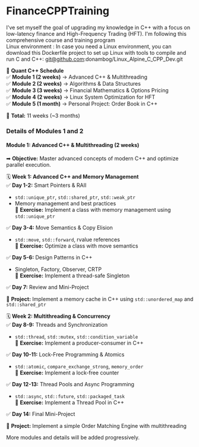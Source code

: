 # FinanceCPPTraining

I've set myself the goal of upgrading my knowledge in C++ with a focus on low-latency finance and High-Frequency Trading (HFT). I'm following this comprehensive course and training program  
Linux environment : In case you need a Linux environment, you can download this Dockerfile project to set up Linux with tools to compile and run C and C++: git@github.com:donambog/Linux_Alpine_C_CPP_Dev.git

📅 **Quant C++ Schedule**  
✅ **Module 1 (2 weeks)** → Advanced C++ & Multithreading  
✅ **Module 2 (2 weeks)** → Algorithms & Data Structures   
✅ **Module 3 (3 weeks)** → Financial Mathematics & Options Pricing  
✅ **Module 4 (2 weeks)** → Linux System Optimization for HFT  
✅ **Module 5 (1 month)** → Personal Project: Order Book in C++  
  
📌 **Total:** 11 weeks (~3 months)  

### Details of Modules 1 and 2  

#### Module 1: Advanced C++ & Multithreading (2 weeks)
➡ **Objective:** Master advanced concepts of modern C++ and optimize parallel execution.

🗓️ **Week 1: Advanced C++ and Memory Management**  
✅ **Day 1-2:** Smart Pointers & RAII

- `std::unique_ptr`, `std::shared_ptr`, `std::weak_ptr`  
- Memory management and best practices  
📌 **Exercise:** Implement a class with memory management using `std::unique_ptr`  

✅ **Day 3-4:** Move Semantics & Copy Elision

- `std::move`, `std::forward`, rvalue references  
📌 **Exercise:** Optimize a class with move semantics  

✅ **Day 5-6:** Design Patterns in C++

- Singleton, Factory, Observer, CRTP  
📌 **Exercise:** Implement a thread-safe Singleton  

✅ **Day 7:** Review and Mini-Project  

📌 **Project:** Implement a memory cache in C++ using `std::unordered_map` and `std::shared_ptr`  

🗓️ **Week 2: Multithreading & Concurrency**  
✅ **Day 8-9:** Threads and Synchronization  

- `std::thread`, `std::mutex`, `std::condition_variable`  
📌 **Exercise:** Implement a producer-consumer in C++  

✅ **Day 10-11:** Lock-Free Programming & Atomics  

- `std::atomic`, `compare_exchange_strong`, `memory_order`  
📌 **Exercise:** Implement a lock-free counter  

✅ **Day 12-13:** Thread Pools and Async Programming  

- `std::async`, `std::future`, `std::packaged_task`  
📌 **Exercise:** Implement a Thread Pool in C++  
 
✅ **Day 14:** Final Mini-Project  

📌 **Project:** Implement a simple Order Matching Engine with multithreading  

More modules and details will be added progressively.  

